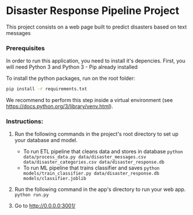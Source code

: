 # Disaster Response Pipeline Project

This project consists on a web page built to predict disasters based on text messages

### Prerequisites

In order to run this application, you need to install it's depencies. First, you will need Python 3 and Python 3 - Pip already installed

To install the python packages, run on the root folder:
```sh
pip install -r requirements.txt
```

We recommend to perform this step inside a virtual environment (see https://docs.python.org/3/library/venv.html).

### Instructions:
1. Run the following commands in the project's root directory to set up your database and model.

    - To run ETL pipeline that cleans data and stores in database
        `python data/process_data.py data/disaster_messages.csv data/disaster_categories.csv data/disaster_response.db`
    - To run ML pipeline that trains classifier and saves
        `python models/train_classifier.py data/disaster_response.db models/classifier.joblib`

2. Run the following command in the app's directory to run your web app.
    `python run.py`

3. Go to http://0.0.0.0:3001/
